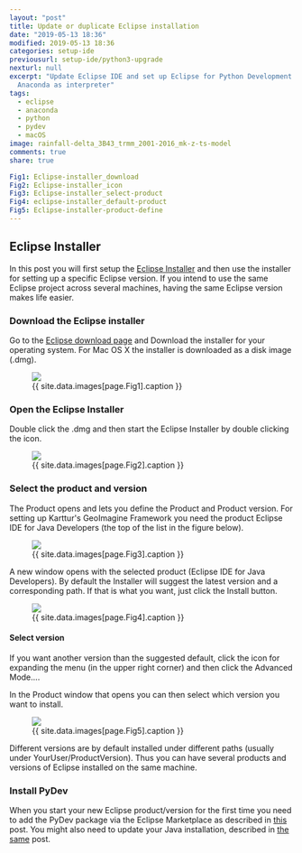 ```yaml
---
layout: "post"
title: Update or duplicate Eclipse installation
date: "2019-05-13 18:36"
modified: 2019-05-13 18:36
categories: setup-ide
previousurl: setup-ide/python3-upgrade
nexturl: null
excerpt: "Update Eclipse IDE and set up Eclipse for Python Development (PyDev) using
  Anaconda as interpreter"
tags:
  - eclipse
  - anaconda
  - python
  - pydev
  - macOS
image: rainfall-delta_3B43_trmm_2001-2016_mk-z-ts-model
comments: true
share: true

Fig1: Eclipse-installer_download
Fig2: Eclipse-installer_icon
Fig3: Eclipse-installer_select-product
Fig4: eclipse-installer_default-product
Fig5: Eclipse-installer-product-define
---
```


## Eclipse Installer

In this post you will first setup the [Eclipse Installer](https://www.eclipse.org/downloads/packages/) and then use the installer for setting up a specific Eclipse version. If you intend to use the same Eclipse project across several machines, having the same Eclipse version makes life easier.

### Download the Eclipse installer

Go to the [Eclipse download page](https://www.eclipse.org/downloads/packages/) and Download the installer for your operating system. For Mac OS X the installer is downloaded as a disk image (<span class='file'>.dmg</span>).

<figure>
<img src="{{ site.commonurl }}/images/{{ site.data.images[page.Fig1].file }}">
<figcaption> {{ site.data.images[page.Fig1].caption }} </figcaption>
</figure>

### Open the Eclipse Installer

Double click the <span class='file'>.dmg</span> and then start the <span class='app'>Eclipse Installer</span> by double clicking the icon.

<figure>
<img src="{{ site.commonurl }}/images/{{ site.data.images[page.Fig2].file }}">
<figcaption> {{ site.data.images[page.Fig2].caption }} </figcaption>
</figure>

### Select the product and version

The <span class='window'>Product</span> opens and lets you define the Product and Product version. For setting up Karttur's GeoImagine Framework you need the product <span class='button'>Eclipse IDE for Java Developers</span> (the top of the list in the figure below).

<figure>
<img src="{{ site.commonurl }}/images/{{ site.data.images[page.Fig3].file }}">
<figcaption> {{ site.data.images[page.Fig3].caption }} </figcaption>
</figure>

A new window opens with the selected product (<span class='tab'>Eclipse IDE for Java Developers</span>). By default the Installer will suggest the latest version and a corresponding path. If that is what you want, just click the  <span class='button'>Install</span> button.

<figure>
<img src="{{ site.commonurl }}/images/{{ site.data.images[page.Fig4].file }}">
<figcaption> {{ site.data.images[page.Fig4].caption }} </figcaption>
</figure>

#### Select version

If you want another version than the suggested default, click the icon for expanding the menu (in the upper right corner) and then click the <span class='button'>Advanced Mode...</span>.

In the <span class='tab'>Product</span> window that opens you can then select which version you want to install.

<figure>
<img src="{{ site.commonurl }}/images/{{ site.data.images[page.Fig5].file }}">
<figcaption> {{ site.data.images[page.Fig5].caption }} </figcaption>
</figure>

Different versions are by default installed under different paths (usually under <span class='file'>YourUser/ProductVersion</span>). Thus you can have several products and versions of <span class='app'>Eclipse</span> installed on the same machine.

### Install PyDev

When you start your new <span class='app'>Eclipse</span> product/version for the first time you need to add the PyDev package via the Eclipse Marketplace as described in [this](../install-eclipse/) post. You might also need to update your Java installation, described in [the same](../install-eclipse/) post.
